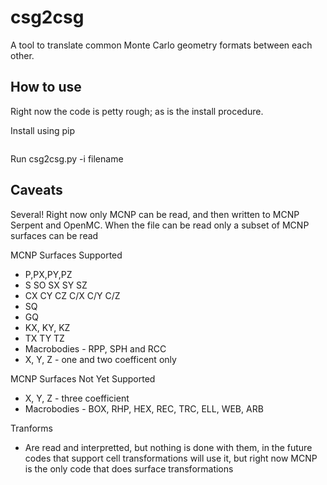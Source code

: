 # csg2csg
A tool to translate common Monte Carlo geometry formats between each other.

## How to use
Right now the code is petty rough; as is the install procedure.

Install using pip
```pip3 install csg2csg --user
```

Run csg2csg.py -i filename

## Caveats
Several! Right now only MCNP can be read, and then written to MCNP Serpent and OpenMC. 
When the file can be read only a subset of MCNP surfaces can be read

MCNP Surfaces Supported
 - P,PX,PY,PZ
 - S SO SX  SY SZ
 - CX CY CZ C/X C/Y C/Z
 - SQ
 - GQ
 - KX, KY, KZ
 - TX TY TZ
 - Macrobodies - RPP, SPH and RCC 
 - X, Y, Z - one and two coefficent only


MCNP Surfaces Not Yet Supported
 - X, Y, Z - three coefficient
 - Macrobodies - BOX, RHP, HEX, REC, TRC, ELL, WEB, ARB

Tranforms
 - Are read and interpretted, but nothing is done with them, in the future codes that support cell transformations will use it, but right now MCNP is the only code that does surface transformations 

